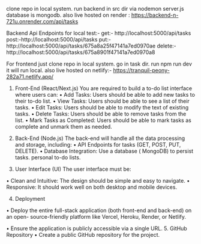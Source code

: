 clone repo in local system.
run backend in src dir via nodemon server.js
database is mongodb.
also live hosted on render : https://backend-n-721u.onrender.com/api/tasks

Backend Api Endpoints for local test:-
get:- http://localhost:5000/api/tasks
post:-http://localhost:5000/api/tasks
put:-http://localhost:5000/api/tasks/675a8a25f47141a7ed0970ae
delete:-http://localhost:5000/api/tasks/675a8901f47141a7ed0970a8

For frontend just clone repo in local system.
go in task dir.
run npm run dev
it will run local.
also live hosted on netlify:- https://tranquil-peony-282a71.netlify.app/





1. Front-End (React/Next.js)
You are required to build a to-do list interface where users can:
• Add Tasks: Users should be able to add new tasks to their to-do list.
• View Tasks: Users should be able to see a list of their tasks.
• Edit Tasks: Users should be able to modify the text of existing tasks.
• Delete Tasks: Users should be able to remove tasks from the list.
• Mark Tasks as Completed: Users should be able to mark tasks as complete and
unmark them as needed.
2. Back-End (Node.js)
The back-end will handle all the data processing and storage, including:
• API Endpoints for tasks (GET, POST, PUT, DELETE).
• Database Integration: Use a database ( MongoDB) to
persist tasks.
personal to-do lists.

4. User Interface (UI)
The user interface must be:

• Clean and Intuitive: The design should be simple and easy to navigate.
• Responsive: It should work well on both desktop and mobile devices.

4. Deployment

• Deploy the entire full-stack application (both front-end and back-end) on an open-
source-friendly platform like Vercel, Heroku, Render, or Netlify.

• Ensure the application is publicly accessible via a single URL.
5. GitHub Repository
• Create a public GitHub repository for the project.



